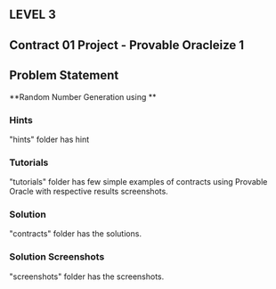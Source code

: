 ## LEVEL 3

## Contract 01 Project - Provable Oracleize 1

## Problem Statement

**Random Number Generation using **

### Hints

"hints" folder has hint

### Tutorials

"tutorials" folder has few simple examples of contracts using Provable Oracle with respective results screenshots.

### Solution

"contracts" folder has the solutions.

### Solution Screenshots

"screenshots" folder has the screenshots.
